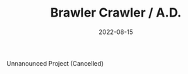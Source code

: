 ﻿---
title: "Brawler Crawler / A.D."
description: "test"
date: 2022-08-15
image:
  path: assets/img/brawler/ad.jpg # Add image post (optional)
---

Unnanounced Project (Cancelled)

